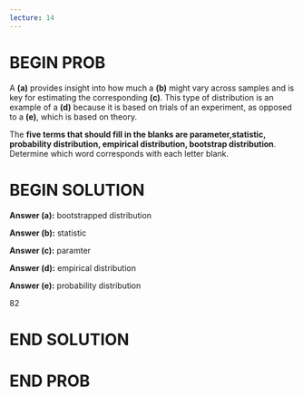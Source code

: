 ```yaml
---
lecture: 14
---
```


# BEGIN PROB
A __(a)__ provides insight into how much a __(b)__ might vary across samples and is key for estimating the corresponding __(c)__. This type of distribution is an example of a __(d)__ because it is based on trials of an experiment, as opposed to a __(e)__, which is based on theory.


The **five terms that should fill in the blanks are parameter,statistic, probability distribution, empirical distribution, bootstrap distribution**. Determine which word corresponds with each letter blank. 


# BEGIN SOLUTION

**Answer (a):** bootstrapped distribution

**Answer (b):** statistic 

**Answer (c):** paramter

**Answer (d):** empirical distribution 

**Answer (e):** probability distribution 

<average>82</average>

# END SOLUTION

# END PROB